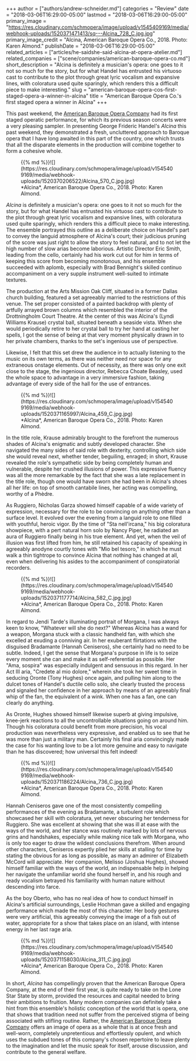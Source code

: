 +++
author = ["authors/andrew-schneider.md"]
categories = "Review"
date = "2018-03-06T16:29:00-05:00"
lastmod = "2018-03-06T16:29:00-05:00"
primary_image = "https://res.cloudinary.com/schmopera/image/upload/v1545409169/media/webhook-uploads/1520371471413/sq---Alcina_728_C.jpg.jpg"
primary_image_credit = "Alcina, American Baroque Opera Co., 2018. Photo: Karen Almond."
publishDate = "2018-03-06T16:29:00-05:00"
related_articles = ["articles/he-saidshe-said-alcina-at-opera-atelier.md"]
related_companies = ["scene/companies/american-baroque-opera-co.md"]
short_description = "Alcina is definitely a musician&#039;s opera: one goes to it not so much for the story, but for what Handel has entrusted his virtuoso cast to contribute to the plot through great lyric vocalism and expansive lines, with coloratura used quite sparingly, which renders this a difficult piece to make interesting."
slug = "american-baroque-opera-cos-first-staged-opera-a-winner-in-alcina"
title = "American Baroque Opera Co.&#039;s first staged opera a winner in Alcina"
+++

This past weekend, the [American Baroque Opera Company](/scene/people/american-baroque-opera-co/) had its first staged operatic performance, for which its previous season concerts were a very pleasing sampler. In presenting George Frideric Handel's *Alcina* this past weekend, they demonstrated a fresh, uncluttered approach to Baroque opera that I have long awaited in this part of the country, one which trusts that all the disparate elements in the production will combine together to form a cohesive whole.

<figure data-type="image">{{% md %}}![](https://res.cloudinary.com/schmopera/image/upload/v1545409169/media/webhook-uploads/1520370206522/Alcina_570_C.jpg.jpg)
<figcaption>*Alcina*, American Baroque Opera Co., 2018. Photo: Karen Almond.</figcaption>
</figure>

*Alcina* is definitely a musician's opera: one goes to it not so much for the story, but for what Handel has entrusted his virtuoso cast to contribute to the plot through great lyric vocalism and expansive lines, with coloratura used quite sparingly, which renders this a difficult piece to make interesting. The ensemble portrayed this outline as a deliberate choice on Handel's part to convey the languid atmosphere of Alcina's court; their judicious pruning of the score was just right to allow the story to feel natural, and to not let the high number of slow arias become laborious. Artistic Director Eric Smith, leading from the cello, certainly had his work cut out for him in terms of keeping this score from becoming monotonous, and his ensemble succeeded with aplomb, especially with Brad Bennight's skilled continuo accompaniment on a very supple instrument well-suited to intimate textures.

The production at the Arts Mission Oak Cliff, situated in a former Dallas church building, featured a set agreeably married to the restrictions of this venue. The set proper consisted of a painted backdrop with plenty of artfully arrayed brown columns which resembled the interior of the Drottningholm Court Theatre. At the center of this was Alcina's (Lyndi Williams Krause) crystal ball, situated beneath a seaside vista. When she would periodically retire to her crystal ball to try her hand at casting her spells, I got the sense of being at that very moment physically drawn in to her private chambers, thanks to the set's ingenious use of perspective.

Likewise, I felt that this set drew the audience in to actually listening to the music on its own terms, as there was neither need nor space for any extraneous onstage elements. Out of necessity, as there was only one exit close to the stage, the ingenious director, Rebecca Choate Beasley, used the whole space to advantage in a very immersive fashion, taking advantage of every side of the hall for the use of entrances.

<figure data-type="image">{{% md %}}![](https://res.cloudinary.com/schmopera/image/upload/v1545409169/media/webhook-uploads/1520371165997/Alcina_459_C.jpg.jpg)
<figcaption>*Alcina*, American Baroque Opera Co., 2018. Photo: Karen Almond.</figcaption>
</figure>

In the title role, Krause admirably brought to the forefront the numerous shades of Alcina's enigmatic and subtly developed character. She navigated the many sides of said role with dexterity, controlling which side she would reveal next, whether tender, beguiling, enraged; in short, Krause revealed the role's sympathetic side by being completely human and vulnerable, despite her crushed illusions of power. This expressive fluency was all the more remarkable by the fact that she was a late replacement in the title role, though one would have sworn she had been in Alcina's shoes all her life: on top of smooth cantabile lines, her acting was compelling, worthy of a Phèdre.

As Ruggiero, Nicholas Garza showed himself capable of a wide variety of expression, necessary for the role to be convincing on anything other than a surface level. It evolved over the evening from a languid role to one filled with youthful, heroic vigor. By the time of "Sta nell'ircana," his big coloratura showpiece, with a pert natural horn solo by Nancy Piper, he radiated an aura of Ruggiero finally being in his true element. And yet, when the veil of illusion was first lifted from him, he still retained his capacity of speaking in agreeably anodyne courtly tones with "Mio bel tesoro," in which he must walk a thin tightrope to convince Alcina that nothing has changed at all, even when delivering his asides to the accompaniment of conspiratorial recorders.

<figure data-type="image">{{% md %}}![](https://res.cloudinary.com/schmopera/image/upload/v1545409169/media/webhook-uploads/1520371177714/Alcina_582_C.jpg.jpg)
<figcaption>*Alcina*, American Baroque Opera Co., 2018. Photo: Karen Almond.</figcaption>
</figure>

In regard to Jendi Tarde's illuminating portrait of Morgana, I was always keen to know, "Whatever will she do next?" Whereas Alcina has a wand for a weapon, Morgana stuck with a classic handheld fan, with which she excelled at exuding a conniving air. In her exuberant flirtations with the disguised Bradamante (Hannah Ceniseros), she certainly had no need to be subtle. Indeed, I get the sense that Morgana's purpose in life is to seize every moment she can and make it as self-referential as possible. Her "Ama, sospira" was especially indulgent and sensuous in this regard. In her Act III aria, "Credete al mio dolore," wherein she took her sweet time in seducing Oronte (Tony Hughes) once again, and pulling him along to the dulcet tones of Handel's ductile cello solo, she clearly trusted the process and signaled her confidence in her approach by means of an agreeably final whip of the fan, the equivalent of a wink.  When one has a fan, one can clearly do anything. 

As Oronte, Hughes showed himself likewise superb at giving impulsive, knee-jerk reactions to all the uncontrollable situations going on around him. Though his coloratura could benefit from more precision, his vocal production was nevertheless very expressive, and enabled us to see that he was more than just a military man. Certainly his final aria convincingly made the case for his wanting love to be a lot more genuine and easy to navigate than he has discovered; how universal this felt indeed!

<figure data-type="image">{{% md %}}![](https://res.cloudinary.com/schmopera/image/upload/v1545409169/media/webhook-uploads/1520371186224/Alcina_736_C.jpg.jpg)
<figcaption>*Alcina*, American Baroque Opera Co., 2018. Photo: Karen Almond.</figcaption>
</figure>

Hannah Ceniseros gave one of the most consistently compelling performances of the evening as Bradamante, a turbulent role which showcased her skill with coloratura, yet never obscuring her tenderness for Ruggiero. She was excellent at showing that she was ill at ease with the ways of the world, and her stance was routinely marked by lots of nervous grins and handshakes, especially while making nice talk with Morgana, who is only too eager to draw the wildest conclusions therefrom. When around other characters, Ceniseros expertly plied her skills at stalling for time by stating the obvious for as long as possible, as many an admirer of Elizabeth McCord will appreciate. 
 Her companion, Melisso (Joshua Hughes), showed himself familiar with the ways of the world, an indispensable help in helping her navigate the unfamiliar world she found herself in, and his rough and ready vocalism betrayed his familiarity with human nature without descending into farce.

As the boy Oberto, who has no real idea of how to conduct himself in Alcina's artificial surroundings, Leslie Hochman gave a skilled and engaging performance which made the most of this character. Her body gestures were very artificial, this agreeably conveying the image of a fish out of water, appropriate for a show that takes place on an island, with intense energy in her last rage aria.

<figure data-type="image">{{% md %}}![](https://res.cloudinary.com/schmopera/image/upload/v1545409169/media/webhook-uploads/1520371158030/Alcina_311_C.jpg.jpg)
<figcaption>*Alcina*, American Baroque Opera Co., 2018. Photo: Karen Almond.</figcaption>
</figure>

In short, *Alcina* has compellingly proven that the American Baroque Opera Company, at the end of their first year, is quite ready to take on the Lone Star State by storm, provided the resources and capital needed to bring their ambitions to fruition. Many modern companies can definitely take a hint from this ensemble's holistic conception of the world that is opera, one that shows that tradition need not suffer from the perceived stigma of being associated with stifling routine. Rather, the [American Baroque Opera Company](/scene/people/american-baroque-opera-co/) offers an image of opera as a whole that is at once fresh and well-worn, completely unpretentious and effortlessly opulent, and which uses the subdued tones of this company's chosen repertoire to leave plenty to the imagination and let the music speak for itself, arouse discussion, and contribute to the general welfare.
